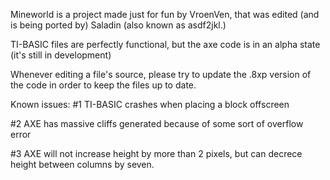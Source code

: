Mineworld is a project made just for fun by VroenVen, that was edited (and is being ported by) Saladin (also known as asdf2jkl.)

TI-BASIC files are perfectly functional, but the axe code is in an alpha state (it's still in development)

Whenever editing a file's source, please try to update the .8xp version of the code in order to keep the files up to date.

Known issues:
#1 TI-BASIC crashes when placing a block offscreen

#2 AXE has massive cliffs generated because of some sort of overflow error

#3 AXE will not increase height by more than 2 pixels, but can decrece height between columns by seven.

